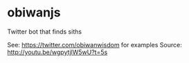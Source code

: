 obiwanjs
========

Twitter bot that finds siths

See: https://twitter.com/obiwanwisdom for examples
Source: http://youtu.be/wgpytjlW5wU?t=5s
